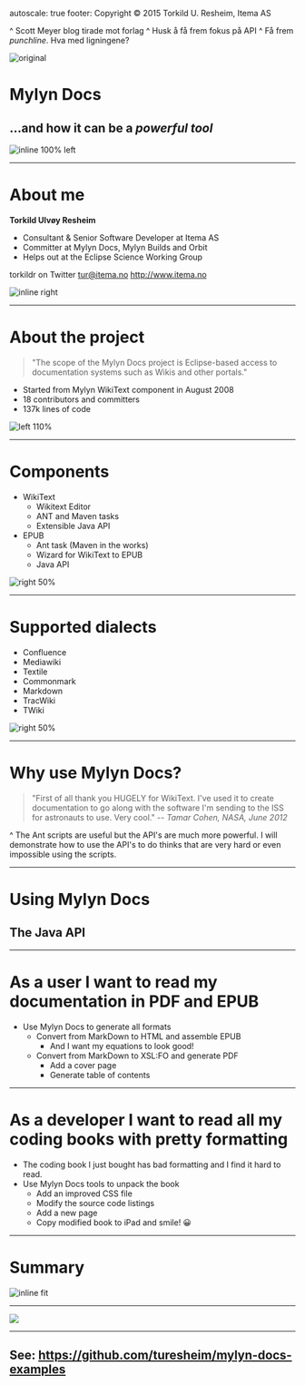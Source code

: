 autoscale: true
footer: Copyright © 2015 Torkild U. Resheim, Itema AS


^ Scott Meyer blog tirade mot forlag
^ Husk å få frem fokus på API
^ Få frem _punchline_. Hva med ligningene?

![original](background.jpg)

# **Mylyn Docs**
## …and how it can be a *powerful tool*

![inline 100% left](eclipsecon.png)

---
# About me

**Torkild Ulvøy Resheim**
* Consultant & Senior Software Developer at Itema AS
* Committer at Mylyn Docs, Mylyn Builds and Orbit
* Helps out at the Eclipse Science Working Group

torkildr on  Twitter
tur@itema.no
http://www.itema.no

![inline right](logo.png)

---
# About the project

> "The scope of the Mylyn Docs project is Eclipse-based access to documentation systems such as Wikis and other portals."

* Started from Mylyn WikiText component in August 2008
* 18 contributors and committers
* 137k lines of code

![left 110%](why-wiki.jpg)

---
# Components

* WikiText
	* Wikitext Editor
	* ANT and Maven tasks
	* Extensible Java API
* EPUB
	* Ant task (Maven in the works)
	* Wizard for WikiText to EPUB
	* Java API

![right 50%](editor.png)

---
# Supported dialects

- Confluence
- Mediawiki
- Textile
- Commonmark
- Markdown
- TracWiki
- TWiki

![right 50%](preview.png)

---
# Why use Mylyn Docs?

> "First of all thank you HUGELY for WikiText. I've used it to create documentation to go along with the software I'm sending to the ISS for astronauts to use. Very cool."
-- _Tamar Cohen, NASA, June 2012_

^ The Ant scripts are useful but the API's are much more powerful. I will demonstrate how to use the API's to do thinks that are very hard or even impossible using the scripts.
 
---
# Using Mylyn Docs
## The Java API

---
# As a user I want to read my documentation in PDF and EPUB

* Use Mylyn Docs to generate all formats
	* Convert from MarkDown to HTML and assemble EPUB
		* And I want my equations to look good!
	* Convert from MarkDown to XSL:FO and generate PDF
		* Add a cover page
		* Generate table of contents

---
# As a developer I want to read all my coding books with pretty formatting

* The coding book I just bought has bad formatting and I find it hard to read.
* Use Mylyn Docs tools to unpack the book
	* Add an improved CSS file
	* Modify the source code listings
	* Add a new page
	* Copy modified book to iPad and smile! 😀

---
# Summary

![inline fit](summary.png)

---

![ ](evaluate-16x9.png)

---

## See: https://github.com/turesheim/mylyn-docs-examples
